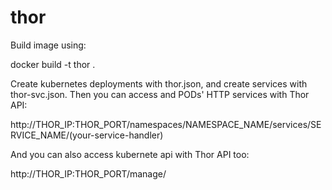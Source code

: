 # thor
Build image using:

docker build -t thor .

Create kubernetes deployments with thor.json, and create services with thor-svc.json.
Then you can access and PODs' HTTP services with Thor API:

http://THOR_IP:THOR_PORT/namespaces/NAMESPACE_NAME/services/SERVICE_NAME/(your-service-handler)

And you can also access kubernete api with Thor API too:

http://THOR_IP:THOR_PORT/manage/
